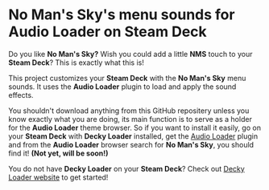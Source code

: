 # No Man's Sky's menu sounds for Audio Loader on Steam Deck

Do you like **No Man's Sky?** Wish you could add a little **NMS** touch to your **Steam Deck**? This is exactly what this is!

This project customizes your **Steam Deck** with the **No Man's Sky** menu sounds. It uses the **Audio Loader** plugin to load and apply the sound effects.

You shouldn't download anything from this GitHub repositery unless you know exactly what you are doing, its main function is to serve as a holder for the **Audio Loader** theme browser. So if you want to install it easily, go on your **Steam Deck** with **Decky Loader** installed, get the [Audio Loader](https://github.com/DeckThemes/SDH-AudioLoader) plugin and from the **Audio Loader** browser search for **No Man's Sky**, you should find it! **(Not yet, will be soon!)**

You do not have **Decky Loader** on your **Steam Deck**? Check out [Decky Loader website](https://wiki.deckbrew.xyz/) to get started!
